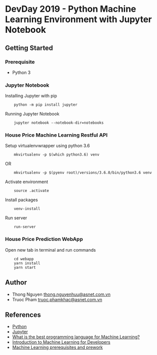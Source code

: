 # DevDay 2019 - Python Machine Learning Environment with Jupyter Notebook

## Getting Started

### Prerequisite

- Python 3

### Jupyter Notebook

Installing Jupyter with pip

```shell
    python -m pip install jupyter
```

Running Jupyter Notebook

```shell
    jupyter notebook --notebook-dir=notebooks
```

### House Price Machine Learning Restful API

Setup virtualenvwrapper using python 3.6

```shell
    mkvirtualenv -p $(which python3.6) venv
```

OR

```shell
    mkvirtualenv -p $(pyenv root)/versions/3.6.0/bin/python3.6 venv
```

Activate environment

```shell
    source .activate
```

Install packages

```shell
    venv-install
```

Run server

```shell
    run-server
```

### House Price Prediction WebApp

Open new tab in terminal and run commands

```shell
    cd webapp
    yarn install
    yarn start
```

## Author

- Thong Nguyen <thong.nguyenhuu@asnet.com.vn>
- Truoc Pham <truoc.phamkhac@asnet.com.vn>

## References

- [Python](https://www.python.org/ )
- [Jupyter](https://jupyter.org/)
- [What is the best programming language for Machine Learning?](https://towardsdatascience.com/what-is-the-best-programming-language-for-machine-learning-a745c156d6b7 )
- [Introduction to Machine Learning for Developers](https://blog.algorithmia.com/introduction-machine-learning-developers/ )
- [Machine Learning prerequisites and prework](https://developers.google.com/machine-learning/crash-course/prereqs-and-prework)
